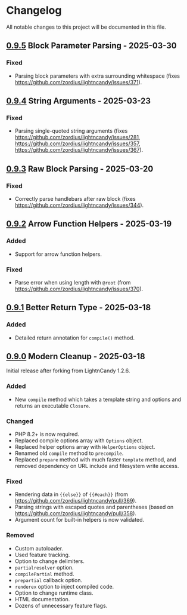 # Changelog
All notable changes to this project will be documented in this file.

## [0.9.5] Block Parameter Parsing - 2025-03-30
### Fixed
- Parsing block parameters with extra surrounding whitespace (fixes https://github.com/zordius/lightncandy/issues/371).


## [0.9.4] String Arguments - 2025-03-23
### Fixed
- Parsing single-quoted string arguments (fixes https://github.com/zordius/lightncandy/issues/281, https://github.com/zordius/lightncandy/issues/357, https://github.com/zordius/lightncandy/issues/367).


## [0.9.3] Raw Block Parsing - 2025-03-20
### Fixed
- Correctly parse handlebars after raw block (fixes https://github.com/zordius/lightncandy/issues/344).


## [0.9.2] Arrow Function Helpers - 2025-03-19
### Added
- Support for arrow function helpers.

### Fixed
- Parse error when using length with `@root` (from https://github.com/zordius/lightncandy/issues/370).


## [0.9.1] Better Return Type - 2025-03-18
### Added
- Detailed return annotation for `compile()` method.


## [0.9.0] Modern Cleanup - 2025-03-18
Initial release after forking from LightnCandy 1.2.6.

### Added
- New `compile` method which takes a template string and options and returns an executable `Closure`.

### Changed
- PHP 8.2+ is now required.
- Replaced compile options array with `Options` object.
- Replaced helper options array with `HelperOptions` object.
- Renamed old `compile` method to `precompile`.
- Replaced `prepare` method with much faster `template` method, and removed dependency on URL include and filesystem write access.

### Fixed
- Rendering data in `{{else}}` of `{{#each}}` (from https://github.com/zordius/lightncandy/pull/369).
- Parsing strings with escaped quotes and parentheses (based on https://github.com/zordius/lightncandy/pull/358).
- Argument count for built-in helpers is now validated.

### Removed
- Custom autoloader.
- Used feature tracking.
- Option to change delimiters.
- `partialresolver` option.
- `compilePartial` method.
- `prepartial` callback option.
- `renderex` option to inject compiled code.
- Option to change runtime class.
- HTML documentation.
- Dozens of unnecessary feature flags.

[0.9.5]: https://github.com/devtheorem/php-handlebars/compare/v0.9.4...v0.9.5
[0.9.4]: https://github.com/devtheorem/php-handlebars/compare/v0.9.3...v0.9.4
[0.9.3]: https://github.com/devtheorem/php-handlebars/compare/v0.9.2...v0.9.3
[0.9.2]: https://github.com/devtheorem/php-handlebars/compare/v0.9.1...v0.9.2
[0.9.1]: https://github.com/devtheorem/php-handlebars/compare/v0.9.0...v0.9.1
[0.9.0]: https://github.com/devtheorem/php-handlebars/tree/v0.9.0
